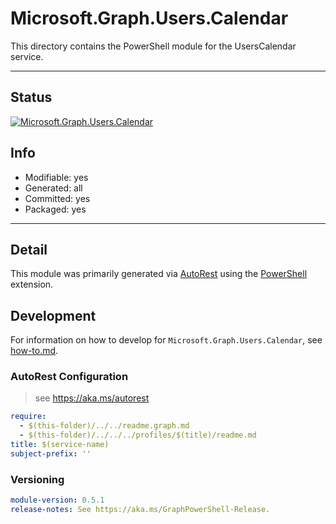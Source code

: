 <!-- region Generated -->
# Microsoft.Graph.Users.Calendar
This directory contains the PowerShell module for the UsersCalendar service.

---
## Status
[![Microsoft.Graph.Users.Calendar](https://img.shields.io/powershellgallery/v/Microsoft.Graph.Users.Calendar.svg?style=flat-square&label=Microsoft.Graph.Users.Calendar "Microsoft.Graph.Users.Calendar")](https://www.powershellgallery.com/packages/Microsoft.Graph.Users.Calendar/)

## Info
- Modifiable: yes
- Generated: all
- Committed: yes
- Packaged: yes

---
## Detail
This module was primarily generated via [AutoRest](https://github.com/Azure/autorest) using the [PowerShell](https://github.com/Azure/autorest.powershell) extension.

## Development
For information on how to develop for `Microsoft.Graph.Users.Calendar`, see [how-to.md](how-to.md).
<!-- endregion -->

### AutoRest Configuration

> see https://aka.ms/autorest

``` yaml
require:
  - $(this-folder)/../../readme.graph.md
  - $(this-folder)/../../../profiles/$(title)/readme.md
title: $(service-name)
subject-prefix: ''

```
### Versioning

``` yaml
module-version: 0.5.1
release-notes: See https://aka.ms/GraphPowerShell-Release.
```

